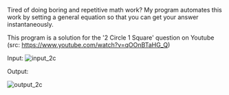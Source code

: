 Tired of doing boring and repetitive math work? My program automates this work by setting a general equation so that you can get your answer instantaneously.

This program is a solution for the '2 Circle 1 Square' question on Youtube (src: https://www.youtube.com/watch?v=qOOnBTaHG_Q)

Input: 
![input_2c](https://github.com/mynoveldownloads/2-Circle-1-Square/assets/129578538/dbf169d2-b9ec-43d4-8a58-4d717afdf43b)


Output:

![output_2c](https://github.com/mynoveldownloads/2-Circle-1-Square/assets/129578538/9a04a574-42b6-40b3-91e4-200c99955ed2)
